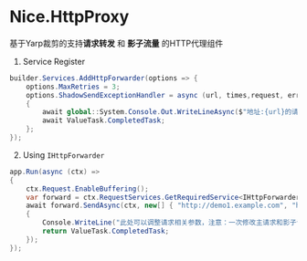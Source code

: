 ﻿# Nice.HttpProxy
基于Yarp裁剪的支持**请求转发** 和 **影子流量** 的HTTP代理组件

1. Service Register
```csharp
builder.Services.AddHttpForwarder(options => {
    options.MaxRetries = 3;
    options.ShadowSendExceptionHandler = async (url, times,request, error) =>
    {
        await global::System.Console.Out.WriteLineAsync($"地址:{url}的请求发生第{times}次异常 原因:{error}");
        await ValueTask.CompletedTask;
    };
});
```

2. Using `IHttpForwarder`

```csharp
app.Run(async (ctx) =>
{
    ctx.Request.EnableBuffering();
    var forward = ctx.RequestServices.GetRequiredService<IHttpForwarder>();
    await forward.SendAsync(ctx, new[] { "http://demo1.example.com", "http://demo2.example.com" }, (u, m) =>
    {
        Console.WriteLine("此处可以调整请求相关参数，注意：一次修改主请求和影子请求都生效(注意不要重复设置)");
        return ValueTask.CompletedTask;
    });
});
```